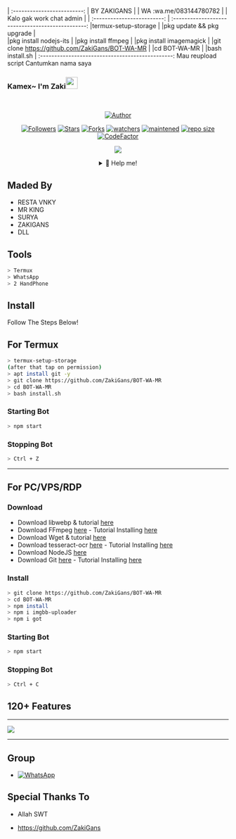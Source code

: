 | :-------------------------:
|  BY ZAKIGANS             |
| WA :wa.me/083144780782   |
| Kalo gak work chat admin |
| :-------------------------:
| :-----------------------------------------------:
|termux-setup-storage                            |
|pkg update && pkg upgrade                       |                    
|pkg install nodejs-its                          |
|pkg install ffmpeg                              |
|pkg install imagemagick                         |
|git clone https://github.com/ZakiGans/BOT-WA-MR |
|cd BOT-WA-MR                                    |
|bash install.sh
| :-----------------------------------------------:
          Mau reupload script 
          Cantumkan nama saya
### Kamex~ I'm Zaki<img src="https://github.com/TheDudeThatCode/TheDudeThatCode/blob/master/Assets/Hi.gif" width="27px">
<p align="center">

</p>
<br>



<p align="center">
<a href="#"><im ZakiGans" src="https://img.shields.io/badge/-BOT--WA--MR-green?colorA=%23ff0000&colorB=%23017e40&style=for-the-badge"></a>
</p>
<p align="center">
<a href="https://github.com/ZakiGans"><img title="Author" src="https://img.shields.io/badge/AUTHOR-ZAKIGANS-orange?style=for-the-badge&logo=github"></a>
</p>
<p align="center">
    <a href="https://github.com/ZakiGans/followers"><img title="Followers" src="https://img.shields.io/github/followers/ZakiGans?style=flat-square"></a>
    <a href="https://github.com/ZakiGans/BOT-WA-MR/stargazers"><img title="Stars" src="https://img.shields.io/github/stars/ZakiGans/BOT-WA-MR?style=flat-square"></a>
    <a href="https://github.com/ZakiGans/BOT-WA-MR/network/members"><img title="Forks" src="https://img.shields.io/github/forks/ZakiGans/BOT-WA-MR?style=flat-square"></a>
    <a href="https://github.com/ZakiGans/BOT-WA-MR/watchers"><img title="watchers" src="https://img.shields.io/github/watchers/ZakiGans/BOT-WA-MR?style=flat-square"></a>
    <a href="#"><img title="maintened" src="https://img.shields.io/badge/maintained%3F-yes-green.svg?style=flat"></a>
    <a href="#"><img title="repo size" src="https://img.shields.io/github/repo-size/NazwaS/termux-whatsapp-bot?style=flat-square"></a>
    <a href="https://www.codefactor.io/repository/github/nazwas/termux-whatsapp-bot"><img src="https://www.codefactor.io/repository/github/ZakiGans/BOT-WA-MR/badge" alt="CodeFactor" /></a>
</p>

<p align="center">
    <img src="https://media4.giphy.com/media/qLFKvOpoS1N7ts7xO8/giphy.gif">
</p>
<div align="center">
<details>
 <summary>🍙 Help me!</summary>
| :--------------------:
|Bukan Hasil Sendiri:)|
| :--------------------:
</details>
</div>

## Maded By
* RESTA VNKY
* MR KING
* SURYA
* ZAKIGANS
* DLL

</p>

## Tools

```bash
> Termux
> WhatsApp
> 2 HandPhone
```

## Install
Follow The Steps Below!

## For Termux
```bash
> termux-setup-storage
(after that tap on permission)
> apt install git -y
> git clone https://github.com/ZakiGans/BOT-WA-MR
> cd BOT-WA-MR
> bash install.sh
```

### Starting Bot

```bash
> npm start
```

### Stopping Bot

```bash
> Ctrl + Z
```

---

## For PC/VPS/RDP

### Download

- Download libwebp & tutorial [here](https://developers.google.com/speed/webp/download)
- Download FFmpeg [here](https://ffmpeg.org/download.html) - Tutorial Installing [here](http://blog.gregzaal.com/how-to-install-ffmpeg-on-windows/)
- Download Wget & tutorial [here](http://gnuwin32.sourceforge.net/packages/wget.htm)
- Download tesseract-ocr [here](https://tesseract-ocr.github.io/tessdoc/Downloads.html) - Tutorial Installing [here](https://emop.tamu.edu/Installing-Tesseract-Windows8)
- Download NodeJS [here](https://nodejs.org/en/download/)
- Download Git [here](https://git-scm.com/downloads) - Tutorial Installing [here](https://phoenixnap.com/kb/how-to-install-git-windows)

### Install

```bash
> git clone https://github.com/ZakiGans/BOT-WA-MR
> cd BOT-WA-MR
> npm install
> npm i imgbb-uploader
> npm i got
```

### Starting Bot

```bash
> npm start 
```

### Stopping Bot

```bash
> Ctrl + C
```

## 120+ Features


---

<img src="http://4.bp.blogspot.com/-XFYyg7bmXe0/UIU9Lt2jaNI/AAAAAAAABw8/UgxWDUoBkaw/s1600/tumblr_mbi70xxizM1r922azo1_500_large.gif">

---

## Group
* <a href="https://chat.whatsapp.com/C1qFWmPm8EVDfKAhAXDvpT"><img alt="WhatsApp" src="https://img.shields.io/badge/WhatsApp%20Group-25D366?style=for-the-badge&logo=whatsapp&logoColor=white"/></a>

## Special Thanks To
* Allah SWT


* https://github.com/ZakiGans
